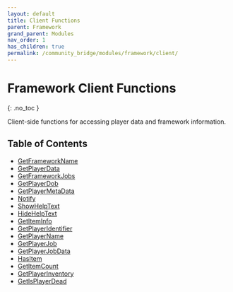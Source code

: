 ```yaml
---
layout: default
title: Client Functions
parent: Framework
grand_parent: Modules
nav_order: 1
has_children: true
permalink: /community_bridge/modules/framework/client/
---
```


# Framework Client Functions
{: .no_toc }

Client-side functions for accessing player data and framework information.

## Table of Contents

- [GetFrameworkName](client/GetFrameworkName.md)
- [GetPlayerData](client/GetPlayerData.md)
- [GetFrameworkJobs](client/GetFrameworkJobs.md)
- [GetPlayerDob](client/GetPlayerDob.md)
- [GetPlayerMetaData](client/GetPlayerMetaData.md)
- [Notify](client/Notify.md)
- [ShowHelpText](client/ShowHelpText.md)
- [HideHelpText](client/HideHelpText.md)
- [GetItemInfo](client/GetItemInfo.md)
- [GetPlayerIdentifier](client/GetPlayerIdentifier.md)
- [GetPlayerName](client/GetPlayerName.md)
- [GetPlayerJob](client/GetPlayerJob.md)
- [GetPlayerJobData](client/GetPlayerJobData.md)
- [HasItem](client/HasItem.md)
- [GetItemCount](client/GetItemCount.md)
- [GetPlayerInventory](client/GetPlayerInventory.md)
- [GetIsPlayerDead](client/GetIsPlayerDead.md)
